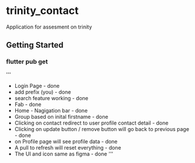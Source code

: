 # trinity_contact

Application for assesment on trinity

## Getting Started
### flutter pub get
'''
- Login Page - done
- add prefix (you) - done
- search feature working - done
- Fab - done
- Home - Nagigation bar - done
- Group based on inital firstname - done
- Clicking on contact redirect to user profile contact detail - done
- Clicking on update button / remove button will go back to previous page - done
- on Profile page will see profile data - done
- A pull to refresh will reset everything - done
- The UI and icon same as figma - done
'''
